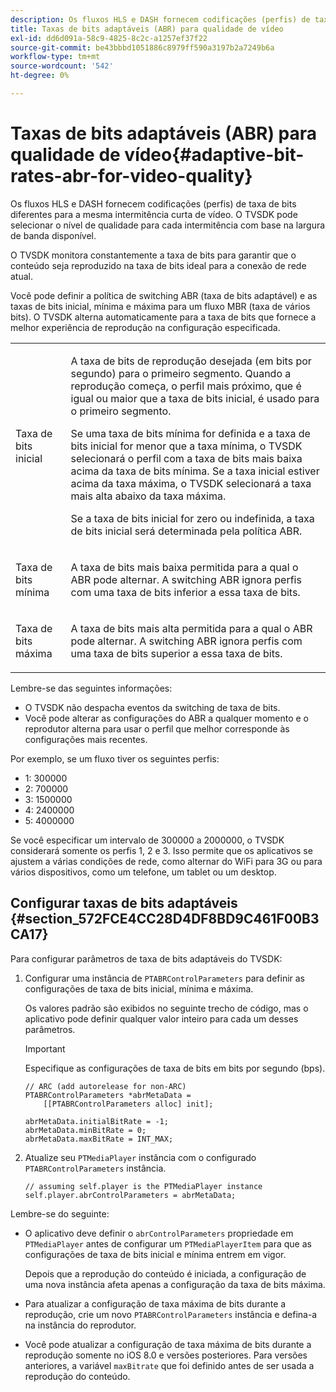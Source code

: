 ```yaml
---
description: Os fluxos HLS e DASH fornecem codificações (perfis) de taxa de bits diferentes para a mesma intermitência curta de vídeo. O TVSDK pode selecionar o nível de qualidade para cada intermitência com base na largura de banda disponível.
title: Taxas de bits adaptáveis (ABR) para qualidade de vídeo
exl-id: dd6d091a-58c9-4825-8c2c-a1257ef37f22
source-git-commit: be43bbbd1051886c8979ff590a3197b2a7249b6a
workflow-type: tm+mt
source-wordcount: '542'
ht-degree: 0%

---
```


# Taxas de bits adaptáveis (ABR) para qualidade de vídeo{#adaptive-bit-rates-abr-for-video-quality}

Os fluxos HLS e DASH fornecem codificações (perfis) de taxa de bits diferentes para a mesma intermitência curta de vídeo. O TVSDK pode selecionar o nível de qualidade para cada intermitência com base na largura de banda disponível.

O TVSDK monitora constantemente a taxa de bits para garantir que o conteúdo seja reproduzido na taxa de bits ideal para a conexão de rede atual.

Você pode definir a política de switching ABR (taxa de bits adaptável) e as taxas de bits inicial, mínima e máxima para um fluxo MBR (taxa de vários bits). O TVSDK alterna automaticamente para a taxa de bits que fornece a melhor experiência de reprodução na configuração especificada.

<table id="table_AF838E082235406AA359BF1C1A77F85F"> 
 <tbody> 
  <tr> 
   <td colname="col01"> Taxa de bits inicial </td> 
   <td colname="col2"> <p>A taxa de bits de reprodução desejada (em bits por segundo) para o primeiro segmento. Quando a reprodução começa, o perfil mais próximo, que é igual ou maior que a taxa de bits inicial, é usado para o primeiro segmento. </p> <p> Se uma taxa de bits mínima for definida e a taxa de bits inicial for menor que a taxa mínima, o TVSDK selecionará o perfil com a taxa de bits mais baixa acima da taxa de bits mínima. Se a taxa inicial estiver acima da taxa máxima, o TVSDK selecionará a taxa mais alta abaixo da taxa máxima. </p> <p>Se a taxa de bits inicial for zero ou indefinida, a taxa de bits inicial será determinada pela política ABR. </p> </td> 
  </tr> 
  <tr> 
   <td colname="col01"> Taxa de bits mínima </td> 
   <td colname="col2"> <p>A taxa de bits mais baixa permitida para a qual o ABR pode alternar. A switching ABR ignora perfis com uma taxa de bits inferior a essa taxa de bits. </p> </td> 
  </tr> 
  <tr> 
   <td colname="col01"> Taxa de bits máxima </td> 
   <td colname="col2"> <p>A taxa de bits mais alta permitida para a qual o ABR pode alternar. A switching ABR ignora perfis com uma taxa de bits superior a essa taxa de bits. </p> </td> 
  </tr> 
 </tbody> 
</table>

Lembre-se das seguintes informações:

* O TVSDK não despacha eventos da switching de taxa de bits.
* Você pode alterar as configurações do ABR a qualquer momento e o reprodutor alterna para usar o perfil que melhor corresponde às configurações mais recentes.

Por exemplo, se um fluxo tiver os seguintes perfis:

* 1: 300000
* 2: 700000
* 3: 1500000
* 4: 2400000
* 5: 4000000

Se você especificar um intervalo de 300000 a 2000000, o TVSDK considerará somente os perfis 1, 2 e 3. Isso permite que os aplicativos se ajustem a várias condições de rede, como alternar do WiFi para 3G ou para vários dispositivos, como um telefone, um tablet ou um desktop.

## Configurar taxas de bits adaptáveis {#section_572FCE4CC28D4DF8BD9C461F00B3CA17}

Para configurar parâmetros de taxa de bits adaptáveis do TVSDK:

1. Configurar uma instância de `PTABRControlParameters` para definir as configurações de taxa de bits inicial, mínima e máxima.

   Os valores padrão são exibidos no seguinte trecho de código, mas o aplicativo pode definir qualquer valor inteiro para cada um desses parâmetros.

   >[!IMPORTANT]
   >
   >Especifique as configurações de taxa de bits em bits por segundo (bps).

   ```
   // ARC (add autorelease for non-ARC) 
   PTABRControlParameters *abrMetaData =  
       [[PTABRControlParameters alloc] init];  
   
   abrMetaData.initialBitRate = -1; 
   abrMetaData.minBitRate = 0; 
   abrMetaData.maxBitRate = INT_MAX;
   ```

1. Atualize seu `PTMediaPlayer` instância com o configurado `PTABRControlParameters` instância.

   ```
   // assuming self.player is the PTMediaPlayer instance 
   self.player.abrControlParameters = abrMetaData;
   ```

Lembre-se do seguinte:

* O aplicativo deve definir o `abrControlParameters` propriedade em `PTMediaPlayer` antes de configurar um `PTMediaPlayerItem` para que as configurações de taxa de bits inicial e mínima entrem em vigor.

   Depois que a reprodução do conteúdo é iniciada, a configuração de uma nova instância afeta apenas a configuração da taxa de bits máxima.

* Para atualizar a configuração de taxa máxima de bits durante a reprodução, crie um novo `PTABRControlParameters` instância e defina-a na instância do reprodutor.
* Você pode atualizar a configuração de taxa máxima de bits durante a reprodução somente no iOS 8.0 e versões posteriores. Para versões anteriores, a variável `maxBitrate` que foi definido antes de ser usada a reprodução do conteúdo.
